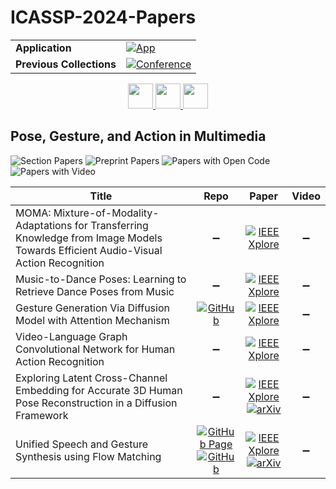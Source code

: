 # ICASSP-2024-Papers

<table>
    <tr>
        <td><strong>Application</strong></td>
        <td>
            <a href="https://huggingface.co/spaces/DmitryRyumin/NewEraAI-Papers" style="float:left;">
                <img src="https://img.shields.io/badge/🤗-NewEraAI--Papers-FFD21F.svg" alt="App" />
            </a>
        </td>
    </tr>
    <tr>
        <td><strong>Previous Collections</strong></td>
        <td>
            <a href="https://github.com/DmitryRyumin/ICASSP-2023-24-Papers/blob/main/README_2023.md">
                <img src="http://img.shields.io/badge/ICASSP-2023-0073AE.svg" alt="Conference">
            </a>
        </td>
    </tr>
</table>

<div align="center">
    <a href="https://github.com/DmitryRyumin/ICASSP-2023-24-Papers/blob/main/sections/2024/main/SLP-L20.md">
        <img src="https://cdn.jsdelivr.net/gh/DmitryRyumin/NewEraAI-Papers@main/images/left.svg" width="40" alt="" />
    </a>
    <a href="https://github.com/DmitryRyumin/ICASSP-2023-24-Papers/">
        <img src="https://cdn.jsdelivr.net/gh/DmitryRyumin/NewEraAI-Papers@main/images/home.svg" width="40" alt="" />
    </a>
    <a href="https://github.com/DmitryRyumin/ICASSP-2023-24-Papers/blob/main/sections/2024/main/SPTM-L6.md">
        <img src="https://cdn.jsdelivr.net/gh/DmitryRyumin/NewEraAI-Papers@main/images/right.svg" width="40" alt="" />
    </a>
</div>


## Pose, Gesture, and Action in Multimedia

![Section Papers](https://img.shields.io/badge/Section%20Papers-6-42BA16) ![Preprint Papers](https://img.shields.io/badge/Preprint%20Papers-2-b31b1b) ![Papers with Open Code](https://img.shields.io/badge/Papers%20with%20Open%20Code-2-1D7FBF) ![Papers with Video](https://img.shields.io/badge/Papers%20with%20Video-0-FF0000)

| **Title** | **Repo** | **Paper** | **Video** |
|-----------|:--------:|:---------:|:---------:|
| MOMA: Mixture-of-Modality-Adaptations for Transferring Knowledge from Image Models Towards Efficient Audio-Visual Action Recognition | :heavy_minus_sign: | [![IEEE Xplore](https://img.shields.io/badge/IEEE-10446627-E4A42C.svg)](https://ieeexplore.ieee.org/document/10446627) | :heavy_minus_sign: |
| Music-to-Dance Poses: Learning to Retrieve Dance Poses from Music | :heavy_minus_sign: | [![IEEE Xplore](https://img.shields.io/badge/IEEE-10446425-E4A42C.svg)](https://ieeexplore.ieee.org/document/10446425) | :heavy_minus_sign: |
| Gesture Generation Via Diffusion Model with Attention Mechanism | [![GitHub](https://img.shields.io/github/stars/LEELLL/GDA-icassp2024?style=flat)](https://github.com/LEELLL/GDA-icassp2024) | [![IEEE Xplore](https://img.shields.io/badge/IEEE-10448118-E4A42C.svg)](https://ieeexplore.ieee.org/document/10448118) | :heavy_minus_sign: |
| Video-Language Graph Convolutional Network for Human Action Recognition | :heavy_minus_sign: | [![IEEE Xplore](https://img.shields.io/badge/IEEE-10445852-E4A42C.svg)](https://ieeexplore.ieee.org/document/10445852) | :heavy_minus_sign: |
| Exploring Latent Cross-Channel Embedding for Accurate 3D Human Pose Reconstruction in a Diffusion Framework | :heavy_minus_sign: | [![IEEE Xplore](https://img.shields.io/badge/IEEE-10448487-E4A42C.svg)](https://ieeexplore.ieee.org/document/10448487) <br/> [![arXiv](https://img.shields.io/badge/arXiv-2401.09836-b31b1b.svg)](https://arxiv.org/abs/2401.09836) | :heavy_minus_sign: |
| Unified Speech and Gesture Synthesis using Flow Matching | [![GitHub Page](https://img.shields.io/badge/GitHub-Page-159957.svg?style=flat)](https://shivammehta25.github.io/Match-TTSG/) <br/> [![GitHub](https://img.shields.io/github/stars/shivammehta25/Match-TTSG?style=flat)](https://github.com/shivammehta25/Match-TTSG) | [![IEEE Xplore](https://img.shields.io/badge/IEEE-10445998-E4A42C.svg)](https://ieeexplore.ieee.org/document/10445998) <br/> [![arXiv](https://img.shields.io/badge/arXiv-2310.05181-b31b1b.svg)](https://arxiv.org/abs/2310.05181) | :heavy_minus_sign: |
